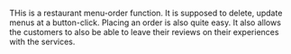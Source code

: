 THis is a restaurant menu-order function. It is supposed to delete, update menus at a button-click. Placing an order is also quite easy. 
It also allows the customers to also be able to leave their reviews on their experiences with the services.